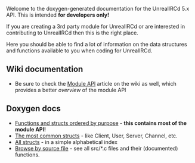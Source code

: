 Welcome to the doxygen-generated documentation for the UnrealIRCd 5.x API.
This is intended **for developers only!**

If you are creating a 3rd party module for UnrealIRCd or are interested
in contributing to UnrealIRCd then this is the right place.

Here you should be able to find a lot of information on the data structures
and functions available to you when coding for UnrealIRCd.

## Wiki documentation ##
* Be sure to check the [Module API](https://www.unrealircd.org/docs/Dev:Module_API) article on the wiki
  as well, which provides a better *overview* of the module API

## Doxygen docs ##
* [Functions and structs ordered by purpose](modules.html) - **this contains most of the module API!**
* [The most common structs](group__CommonStructs.html) - like Client, User, Server, Channel, etc.
* [All structs](classes.html) - in a simple alphabetical index
* [Browse by source file](dir_68267d1309a1af8e8297ef4c3efbcdba.html) - see all src/*.c files and their (documented) functions.
